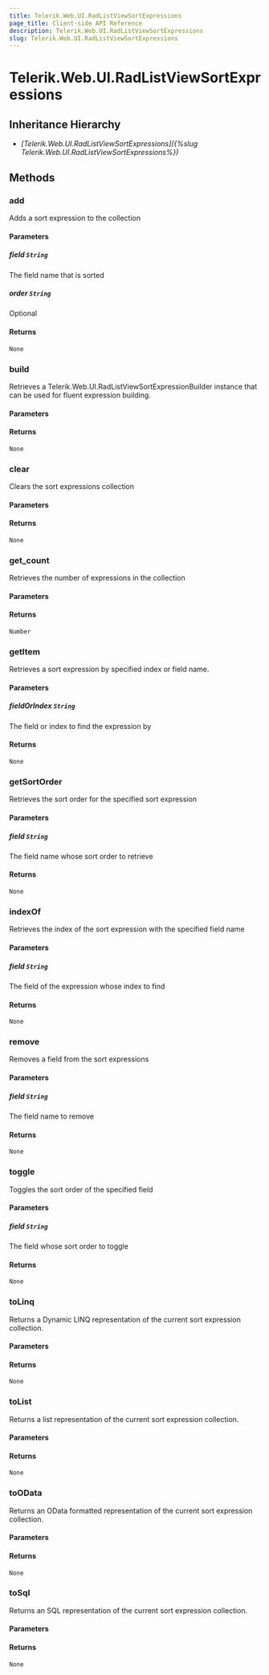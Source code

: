 ```yaml
---
title: Telerik.Web.UI.RadListViewSortExpressions
page_title: Client-side API Reference
description: Telerik.Web.UI.RadListViewSortExpressions
slug: Telerik.Web.UI.RadListViewSortExpressions
---
```


# Telerik.Web.UI.RadListViewSortExpressions  

## Inheritance Hierarchy

* *[Telerik.Web.UI.RadListViewSortExpressions]({%slug Telerik.Web.UI.RadListViewSortExpressions%})*


## Methods

###  add

Adds a sort expression to the collection

#### Parameters

##### field `String`

The field name that is sorted

##### order `String`

Optional

#### Returns

`None` 

### build

Retrieves a Telerik.Web.UI.RadListViewSortExpressionBuilder instance that can be used for fluent expression building.

#### Parameters

#### Returns

`None` 

### clear

Clears the sort expressions collection

#### Parameters

#### Returns

`None` 

### get_count

Retrieves the number of expressions in the collection

#### Parameters

#### Returns

`Number` 

### getItem

Retrieves a sort expression by specified index or field name.

#### Parameters

##### fieldOrIndex `String`

The field or index to find the expression by

#### Returns

`None` 

### getSortOrder

Retrieves the sort order for the specified sort expression

#### Parameters

##### field `String`

The field name whose sort order to retrieve

#### Returns

`None` 

### indexOf

Retrieves the index of the sort expression with the specified field name

#### Parameters

##### field `String`

The field of the expression whose index to find

#### Returns

`None` 

### remove

Removes a field from the sort expressions

#### Parameters

##### field `String`

The field name to remove

#### Returns

`None` 

### toggle

Toggles the sort order of the specified field

#### Parameters

##### field `String`

The field whose sort order to toggle

#### Returns

`None` 


### toLinq

Returns a Dynamic LINQ representation of the current sort expression collection.

#### Parameters

#### Returns

`None` 

### toList

Returns a list representation of the current sort expression collection.

#### Parameters

#### Returns

`None` 

### toOData

Returns an OData formatted representation of the current sort expression collection.

#### Parameters

#### Returns

`None` 

### toSql

Returns an SQL representation of the current sort expression collection.

#### Parameters

#### Returns

`None` 


